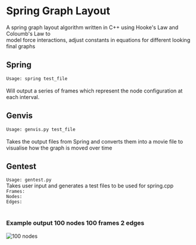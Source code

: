 # Spring Graph Layout
A spring graph layout algorithm written in C++ using Hooke's Law and Coloumb's Law to<br>
model force interactions, adjust constants in equations for different looking final graphs<br>

## Spring
`Usage: spring test_file`<br>
<br>
Will output a series of frames which represent 
the node configuration at each interval. <br>

## Genvis
`Usage: genvis.py test_file`<br>
<br>
Takes the output files from Spring and converts them into a movie
file to visualise how the graph is moved over time<br>

## Gentest
`Usage: gentest.py`<br>
Takes user input and generates a test files to be used for spring.cpp <br>
`Frames:`<br>
`Nodes:`<br>
`Edges:`<br>
<br>

### Example output 100 nodes 100 frames 2 edges
![100 nodes](https://i.imgur.com/dSGJrZT.gif)

